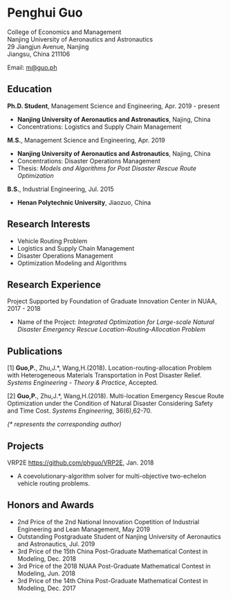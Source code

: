 # Penghui Guo

College of Economics and Management<br>
Nanjing University of Aeronautics and Astronautics<br>
29 Jiangjun Avenue, Nanjing<br>
Jiangsu, China 211106

Email: m@guo.ph

## Education

__Ph.D. Student__, Management Science and Engineering, Apr. 2019 - present

- __Nanjing University of Aeronautics and Astronautics__, Najing, China<br>
- Concentrations: Logistics and Supply Chain Management

__M.S.__, Management Science and Engineering, Apr. 2019

- __Nanjing University of Aeronautics and Astronautics__, Najing, China<br>
- Concentrations: Disaster Operations Management<br>
- Thesis: _Models and Algorithms for Post Disaster
Rescue Route Optimization_

__B.S.__, Industrial Engineering, Jul. 2015

- __Henan Polytechnic University__, Jiaozuo, China

## Research Interests

- Vehicle Routing Problem<br>
- Logistics and Supply Chain Management<br>
- Disaster Operations Management<br>
- Optimization Modeling and Algorithms

## Research Experience

Project Supported by Foundation of Graduate Innovation Center in NUAA, 2017 - 2018

- Name of the Project: _Integrated Optimization for Large-scale Natural Disaster Emergency Rescue Location-Routing-Allocation Problem_

## Publications

[1] __Guo,P.__, Zhu,J.*, Wang,H.(2018). Location-routing-allocation Problem with Heterogeneous Materials Transportation in Post Disaster Relief. _Systems Engineering - Theory & Practice_, Accepted.

[2] __Guo,P.__, Zhu,J.*, Wang,H.(2018). Multi-location Emergency Rescue Route Optimization under the Condition of Natural Disaster Considering Safety and Time Cost. _Systems Engineering_, 36(6),62-70.

_(* represents the corresponding author)_

## Projects

VRP2E https://github.com/phguo/VRP2E, Jan. 2018

- A coevolutionary-algorithm solver for multi-objective two-echelon vehicle routing problems.

## Honors and Awards

- 2nd Price of the 2nd National Innovation Copetition of Industrial Engineering and Lean Management, May 2019 <br>
- Outstanding Postgraduate Student of Nanjing University of Aeronautics and Astronautics, Jul. 2019<br>
- 3rd Price of the 15th China Post-Graduate Mathematical Contest in Modeling, Dec. 2018<br>
- 3rd Price of the 2018 NUAA Post-Graduate Mathematical Contest in Modeling, Jun. 2018<br>
- 3rd Price of the 14th China Post-Graduate Mathematical Contest in Modeling, Dec. 2017
